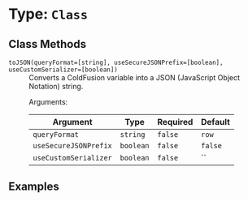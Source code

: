 [comment]: # (Note: This documentation is generated dynamically in the build process.  To modify the contents, change the javadoc on the type class, itself)

# Type: `Class`



## Class Methods

<dl>
<dt><code>toJSON(queryFormat=[string], useSecureJSONPrefix=[boolean], useCustomSerializer=[boolean])</code></dt><dd>Converts a ColdFusion variable into a JSON (JavaScript Object Notation) string.

 Arguments:

| Argument | Type | Required | Default |
|----------|------|----------|---------|
| `queryFormat` | `string` | `false` | `row` |
| `useSecureJSONPrefix` | `boolean` | `false` | `false` |
| `useCustomSerializer` | `boolean` | `false` | `` |

</dd>

</dl>

## Examples
